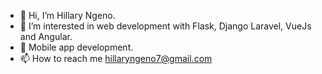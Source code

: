 - 👋 Hi, I’m Hillary Ngeno.
- 👀 I’m interested in web development with Flask, Django Laravel, VueJs and Angular.
- 🌱 Mobile app development.
- 📫 How to reach me hillaryngeno7@gmail.com

<!---
ngeno7/ngeno7 is a ✨ special ✨ repository because its `README.md` (this file) appears on your GitHub profile.
You can click the Preview link to take a look at your changes.
--->
